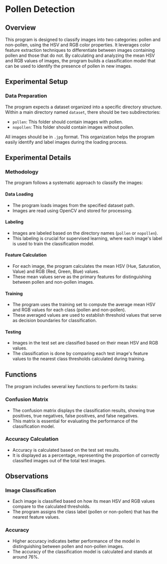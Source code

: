 # Pollen Detection

## Overview

This program is designed to classify images into two categories: pollen and non-pollen, using the HSV and RGB color properties. It leverages color feature extraction techniques to differentiate between images containing pollen and those that do not. By calculating and analyzing the mean HSV and RGB values of images, the program builds a classification model that can be used to identify the presence of pollen in new images.

## Experimental Setup

### Data Preparation

The program expects a dataset organized into a specific directory structure. Within a main directory named `dataset`, there should be two subdirectories:

- `pollen`: This folder should contain images with pollen.
- `nopollen`: This folder should contain images without pollen.

All images should be in `.jpg` format. This organization helps the program easily identify and label images during the loading process.

## Experimental Details

### Methodology

The program follows a systematic approach to classify the images:

#### Data Loading

- The program loads images from the specified dataset path.
- Images are read using OpenCV and stored for processing.

#### Labeling

- Images are labeled based on the directory names (`pollen` or `nopollen`).
- This labeling is crucial for supervised learning, where each image's label is used to train the classification model.

#### Feature Calculation

- For each image, the program calculates the mean HSV (Hue, Saturation, Value) and RGB (Red, Green, Blue) values.
- These mean values serve as the primary features for distinguishing between pollen and non-pollen images.

#### Training

- The program uses the training set to compute the average mean HSV and RGB values for each class (pollen and non-pollen).
- These averaged values are used to establish threshold values that serve as decision boundaries for classification.

#### Testing

- Images in the test set are classified based on their mean HSV and RGB values.
- The classification is done by comparing each test image's feature values to the nearest class thresholds calculated during training.

## Functions

The program includes several key functions to perform its tasks:

### Confusion Matrix

- The confusion matrix displays the classification results, showing true positives, true negatives, false positives, and false negatives.
- This matrix is essential for evaluating the performance of the classification model.

### Accuracy Calculation

- Accuracy is calculated based on the test set results.
- It is displayed as a percentage, representing the proportion of correctly classified images out of the total test images.

## Observations

### Image Classification

- Each image is classified based on how its mean HSV and RGB values compare to the calculated thresholds.
- The program assigns the class label (pollen or non-pollen) that has the nearest feature values.

### Accuracy

- Higher accuracy indicates better performance of the model in distinguishing between pollen and non-pollen images.
- The accuracy of the classification model is calculated and stands at around 76%.

